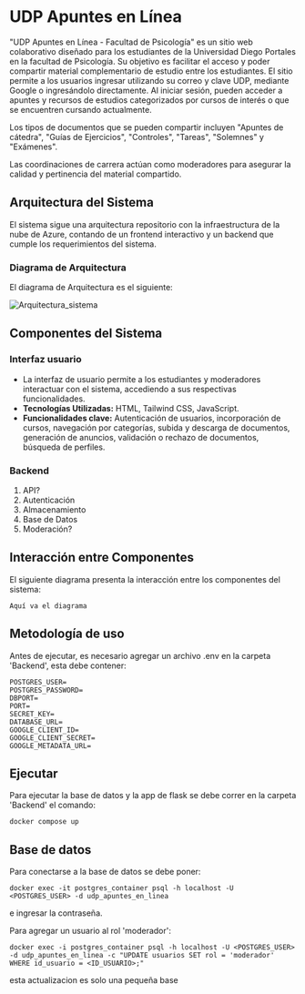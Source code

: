# UDP Apuntes en Línea
"UDP Apuntes en Línea - Facultad de Psicología" es un sitio web colaborativo diseñado para los estudiantes de la Universidad Diego Portales en la facultad de Psicología. Su objetivo es facilitar el acceso y poder compartir material complementario de estudio entre los estudiantes. El sitio permite a los usuarios ingresar utilizando su correo y clave UDP, mediante Google o ingresándolo directamente. Al iniciar sesión, pueden acceder a apuntes y recursos de estudios categorizados por cursos de interés o que se encuentren cursando actualmente. 

Los tipos de documentos que se pueden compartir incluyen "Apuntes de cátedra", "Guías de Ejercicios", "Controles", "Tareas", "Solemnes" y "Exámenes". 

Las coordinaciones de carrera actúan como moderadores para asegurar la calidad y pertinencia del material compartido.

## Arquitectura del Sistema
El sistema sigue una arquitectura repositorio con la infraestructura de la nube de Azure, contando de un frontend interactivo y un backend que cumple los requerimientos del sistema.

### Diagrama de Arquitectura
El diagrama de Arquitectura es el siguiente:

![Arquitectura_sistema](https://github.com/user-attachments/assets/b183e393-2000-4755-ac70-37a06b775b8d)

## Componentes del Sistema
### Interfaz usuario
- La interfaz de usuario permite a los estudiantes y moderadores interactuar con el sistema, accediendo a sus respectivas funcionalidades. 
- **Tecnologías Utilizadas:** HTML, Tailwind CSS, JavaScript.
- **Funcionalidades clave:** Autenticación de usuarios, incorporación de cursos, navegación por categorías, subida y descarga de documentos, generación de anuncios, validación o rechazo de documentos, búsqueda de perfiles.

### Backend
1. API?
2. Autenticación
3. Almacenamiento
4. Base de Datos
5. Moderación?

## Interacción entre Componentes
El siguiente diagrama presenta la interacción entre los componentes del sistema:
```
Aquí va el diagrama

```
## Metodología de uso

Antes de ejecutar, es necesario agregar un archivo .env en la carpeta 'Backend', esta debe contener:
```
POSTGRES_USER=
POSTGRES_PASSWORD=
DBPORT=
PORT=
SECRET_KEY=
DATABASE_URL=
GOOGLE_CLIENT_ID=
GOOGLE_CLIENT_SECRET=
GOOGLE_METADATA_URL=
```

## Ejecutar

Para ejecutar la base de datos y la app de flask se debe correr en la carpeta 'Backend' el comando:
```
docker compose up
```

## Base de datos

Para conectarse a la base de datos se debe poner:
```
docker exec -it postgres_container psql -h localhost -U <POSTGRES_USER> -d udp_apuntes_en_linea
```
e ingresar la contraseña.

Para agregar un usuario al rol 'moderador':
```
docker exec -i postgres_container psql -h localhost -U <POSTGRES_USER> -d udp_apuntes_en_linea -c "UPDATE usuarios SET rol = 'moderador' WHERE id_usuario = <ID_USUARIO>;"
```

esta actualizacion es solo una pequeña base 



